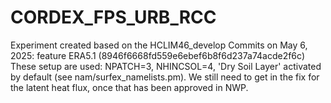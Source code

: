 # CORDEX_FPS_URB_RCC

Experiment created based on the HCLIM46_develop Commits on May 6, 2025: feature ERA5.1 (8946f6668fd559e6ebef6b8f6d237a74acde2f6c)
These setup are used: NPATCH=3, NHINCSOL=4, 'Dry Soil Layer' activated by default (see nam/surfex_namelists.pm).
We still need to get in the fix for the latent heat flux, once that has been approved in NWP.


